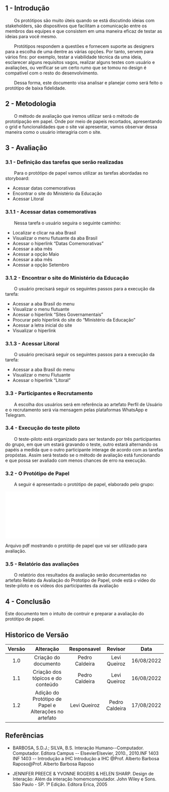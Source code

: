 ## 1 - Introdução 

&emsp;&emsp;Os protótipos são muito úteis quando se está discutindo ideias com stakeholders, são dispositivos que facilitam a comunicação entre os membros das equipes e que consistem em uma maneira eficaz de testar as ideias para você mesmo.  

&emsp;&emsp;Protótipos respondem a questões e fornecem suporte as designers para a escolha de uma dentre as várias opções. Por tanto, servem para vários fins: por exemplo, testar a viabilidade técnica da uma ideia, esclarecer alguns requisitos vagos, realizar alguns testes com usuário e avaliações, ou verificar se um certo rumo que se tomou no design é compatível com o resto do desenvolvimento.  

&emsp;&emsp;Dessa forma, este documento visa analisar e planejar como será feito o protótipo de baixa fidelidade.  

## 2 - Metodologia

&emsp;&emsp;O método de avaliação que iremos utilizar será o método de prototipação em papel. Onde por meio de papeis recortados, apresentando o grid e funcionalidades que o site vai apresentar, vamos observar dessa maneira como o usuário interagiria com o site.

## 3 - Avaliação  

### 3.1 - Definição das tarefas que serão realizadas  

&emsp;&emsp;Para o protótipo de papel vamos utilizar as tarefas abordadas no storyboard:  

- Acessar datas comemorativas 
- Encontrar o site do Ministério da Educação 
- Acessar Litoral  


### 3.1.1 - Acessar datas comemorativas  

&emsp;&emsp;Nessa tarefa o usuário seguira o seguinte caminho:  

- Localizar e clicar na aba Brasil 
- Visualizar o menu flutuante da aba Brasil 
- Acessar o hiperlink “Datas Comemorativas”
- Acessar a aba mẽs
- Acessar a opção Maio
- Acessar a aba mês
- Acessar a opção Setembro

### 3.1.2 - Encontrar o site do Ministério da Educação  

&emsp;&emsp;O usuário precisará seguir os seguintes passos para a execução da tarefa:  

- Acessar a aba Brasil do menu
- Visualizar o menu flutuante 
- Acessar o hiperlink “Sites Governamentais”
- Procurar pelo hiperlink do site do “Ministério da Educação”
- Acessar a letra inicial do site
- Visualizar o hiperlink  


### 3.1.3 - Acessar Litoral  

&emsp;&emsp;O usuário precisará seguir os seguintes passos para a execução da tarefa:  

- Acessar a aba Brasil do menu
- Visualizar o menu Flutuante 
- Acessar o hiperlink “Litoral”  

### 3.3 - Participantes e Recrutamento  

&emsp;&emsp;A escolha dos usuários será em referência ao artefato Perfil de Usuário e o recrutamento será via mensagem pelas plataformas WhatsApp e Telegram.

### 3.4 - Execução do teste piloto  

&emsp;&emsp;O teste-piloto está organizado para ser testando por três participantes do grupo, em que um estará gravando o teste, outro estará alternando os papéis a medida que o outro participante interage de acordo com as tarefas propóstas. Assim será testado se o método de avaliação está funcionando e que possa ser avaliado com menos chances de erro na execução.

### 3.2 - O Protótipo de Papel  

&emsp;&emsp;A seguir é apresentado o protótipo de papel, elaborado pelo grupo:

<object data="../../assets/prototipo_papel/proto_papel_BC.pdf" type="application/pdf" width="700" height="700">
    <embed src="../../assets/prototipo_papel/proto_papel_BC.pdf">
        <p>Arquivo pdf mostrando o protótip de papel que vai ser utilizado para avaliação</a>.</p>
    </embed>
</object>  

### 3.5 - Relatório das avaliações

&emsp;&emsp;O relatório dos resultados da avaliação serão documentadas no artefato Relato da Avaliação do Prototipo de Papel, onde está o vídeo do teste-piloto e os vídeos dos participantes da avaliação  

## 4 - Conclusão

Este documento tem o intuito de contruir e preparar a avaliação do protótipo de papel.

## Historico de Versão 

|    Versão    | Alteração| Responsavel        | Revisor     | Data
| :--------: | :----: | :------------------: | :-------------: |:----:|
| 1.0| Criação do documento | Pedro Caldeira | Levi Queiroz | 16/08/2022 |
| 1.1| Criação dos tópicos e do conteúdo | Pedro Caldeira | Levi Queiroz | 16/08/2022 |
| 1.2| Adição do Protótipo de Papel e Alterações no artefato | Levi Queiroz | Pedro Caldeira | 17/08/2022 |

## Referências  

- BARBOSA, S.D.J.; SILVA, B.S. Interação Humano--Computador. Computador. Editora Campus -- ElsevierElsevier, 2010., 2010.INF 1403 INF 1403 -- Introdução a IHC Introdução a IHC @Prof. Alberto Barbosa Raposo@Prof. Alberto Barbosa Raposo

- JENNIFER PREECE & YVONNE ROGERS & HELEN SHARP. Design de Interação: Além da interação homemcomputador. John Wiley e Sons. São Paulo - SP. 1ª Edição. Editora Erica, 2005


